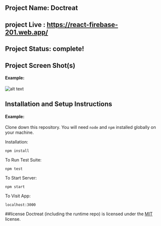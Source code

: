 ## Project Name: Doctreat
## project Live : https://react-firebase-201.web.app/


## Project Status: complete!


## Project Screen Shot(s)

#### Example:   

![alt text](https://i.ibb.co/WkgyQGR/Screenshot-141.jpg)

## Installation and Setup Instructions

#### Example:  

Clone down this repository. You will need `node` and `npm` installed globally on your machine.  

Installation:

`npm install`  

To Run Test Suite:  

`npm test`  

To Start Server:

`npm start`  

To Visit App:

`localhost:3000`  

##license 
Doctreat (including the runtime repo) is licensed under the [MIT](LICENSE.TXT) license.
